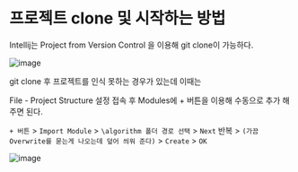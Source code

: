 # 프로젝트 clone 및 시작하는 방법

Intellij는 Project from Version Control 을 이용해 git clone이 가능하다.

![image](https://user-images.githubusercontent.com/78013523/187077722-043406a8-42f7-4407-ae32-42ad61c3c47c.png)

git clone 후 프로젝트를 인식 못하는 경우가 있는데 이때는

File - Project Structure 설정 접속 후 Modules에 + 버튼을 이용해 수동으로 추가 해주면 된다.

`+ 버튼` > `Import Module` > `\algorithm 폴더 경로 선택` > `Next` 반복 > `(가끔 Overwrite를 묻는게 나오는데 덮어 씌워 준다)` > `Create` > `OK`

![image](https://user-images.githubusercontent.com/78013523/187078080-6aed0275-dc4b-4f82-af8f-03b9bf4e8b21.png)

